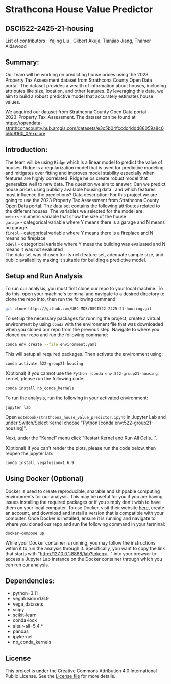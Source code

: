 # Strathcona House Value Predictor
## DSCI522-2425-21-housing

List of contributors : Yajing Liu , Gilbert Akuja, Tianjiao Jiang, Thamer Aldawood 

## Summary: 

Our team will be working on predicting house prices using the 2023 Property Tax Assessment dataset from Strathcona County Open Data portal. The dataset provides a wealth of information about houses, including attributes like size, location, and other features. By leveraging this data, we aim to build a robust predictive model that accurately estimates house values.

We acquired our dataset from Strathcona County Open Data portal - 2023_Property_Tax_Assessment. The dataset can be found at 
https://opendata-strathconacounty.hub.arcgis.com/datasets/e3c5b04fccdc4ddd88059a8c0b6d8160_0/explore

## Introduction:

The team will be using `Ridge` which is a linear model to predict the value of houses. Ridge is a regularization model that is used for predictive modeling and mitigates over fitting and improves model stability especially when features are highly correlated. Ridge helps create robust model that generalize well to new data.
The question we aim to answer: Can we predict house prices using publicly available housing data , and which features most influence the predictions?
Data description: For this project we are going to use the  2023 Property Tax Assessment from Strathcona County Open Data portal. The data set contains the following attributes related to the different houses. The variables we selected for the model are: <br>
                `meters` - numeric variable that show the size of the house <br>
                `garage` - categorical variable where Y means there is a garage and N means no garage. <br>
                `firepl` - categorical variable where Y means there is a fireplace and N means no fireplace<br>
                `bdevl` - categorical variable where Y meas the building was evaluated and N means it was not evaluated<br>
The data set was chosen for its rich feature set, adequate sample size, and public availability making it suitable for building a predictive model.

## Setup and Run Analysis
To run our analysis, you must first clone our repo to your local machine. To do this, open your machine's terminal and navigate to a desired directory to clone the repo into, then run the following command:
```bash
git clone https://github.com/UBC-MDS/DSCI522-2425-21-housing.git
```

To set up the necessary packages for running the project, create a virtual environment by using `conda` with the environment file that was downloaded when you cloned our repo from the previous step. Navigate to where you cloned our repo and run the following command:
```bash
conda env create --file environment.yaml
```
This will setup all required packages.
Then activate the environment using:
```bash
conda activate 522-group21-housing
```
(Optional) If you cannot use the `Python [conda env:522-group21-housing]` kernel, please run the following code:
```bash
conda install nb_conda_kernels
```

To run the analysis, run the following in your activated environment:
```bash
jupyter lab
```
Open `notebook/strathcona_house_value_predictor.ipynb` in Jupyter Lab and under Switch/Select Kernel choose "Python [conda env:522-group21-housing]".

Next, under the "Kernel" menu click "Restart Kernel and Run All Cells...".

(Optional) If you can't render the plots, please run the code below, then reopen the jupyter lab:
```bash
conda install vegafusion=1.6.9
```

## Using Docker (Optional)
Docker is used to create reproducible, sharable and shippable computing environments for our analysis. This may be useful for you if you are having issues installing the required packages or if you simply don't wish to have them on your local computer.
To use Docker, visit their website [here](https://www.docker.com/), create an account, and download and install a version that is compatible with your computer. 
Once Docker is installed, ensure it is running and navigate to where you cloned our repo and run the following command in your terminal:
```bash
docker-compose up
```
While your Docker container is running, you may follow the instructions within it to run the analysis through it. Specifically, you want to copy the link that starts with "http://127.0.0.1:8888/lab?token=..." into your browser to access a Jupyter Lab instance on the Docker container through which you can run our analysis.

## Dependencies:
  - python=3.11
  - vegafusion=1.6.9
  - vega_datasets
  - scipy
  - scikit-learn
  - conda-lock
  - altair-all=5.4.*
  - pandas
  - ipykernel
  - nb_conda_kernels

## License
This project is under the Creative Commons Attribution 4.0 International Public License. See the [License file](https://github.com/UBC-MDS/DSCI522-2425-21-housing/blob/main/LICENSE.md) for more details.
 
